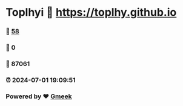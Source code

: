# Toplhyi :link: https://toplhy.github.io 
### :page_facing_up: [58](https://toplhy.github.io/tag.html) 
### :speech_balloon: 0 
### :hibiscus: 87061 
### :alarm_clock: 2024-07-01 19:09:51 
### Powered by :heart: [Gmeek](https://github.com/Meekdai/Gmeek)

